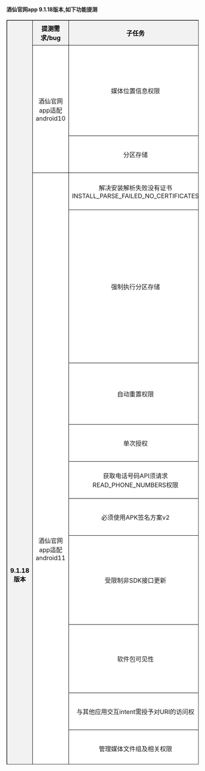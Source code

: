 

 <h4> 酒仙官网app 9.1.18版本,如下功能提测 </h4> 

<head>
    <meta charset="utf-8">
    <meta name="viewport" content="width=device-width, initial-scale=1.0">
    <style>
      table {
        border-collapse: collapse; /* 合并边框 */
        width: 100%;
      }
      th, td {
        border: 1px solid black; /* 添加边框 */
        padding: 8px; /* 添加内边距 */
        text-align: center; /* 居中对齐 */
      }
      th {
        background-color: #f2f2f2; /* 设置背景颜色 */
        color: #000; /* 设置字体颜色 */
      }
    </style>
</head>
<table style="background-color:#ffffff; table-layout:automatic;" border="1" cellpadding="0" cellspacing="0" width="100%" height="50%">
    <tr>
      <th bgcolor="#FFFFFF" rowspan="22" align="left">9.1.18版本</th>
    </tr>
      	<tr>
    	    	<th bgcolor=#FFFFFF >提测需求/bug</th>
          <th bgcolor=#FFFFFF >子任务</th>
    	    	<th bgcolor=#FFFFFF >描述</th>
    	    	<th bgcolor=#FFFFFF >变更影响范围</th>
    	    	<th bgcolor=#FFFFFF >开发</th>
    	    	<th bgcolor=#FFFFFF >产品</th>
    	    	<th bgcolor=#FFFFFF >测试</th>
    	    	<th bgcolor=#FFFFFF >完成</th>
    	    	<th bgcolor=#FFFFFF >自测</th>
    	    	<th bgcolor=#FFFFFF >编号</th>
    	    	<th bgcolor=#FFFFFF >提测时间</th>
    	    	<th bgcolor=#FFFFFF >提测分支</th>
      	</tr>
   <tr>
          <td bgcolor=#FFFFFF rowspan=3 align=left translate=子任务>酒仙官网app适配android10</td>
   </tr>
   <tr>
          <td bgcolor=#FFFFFF rowspan=1 colspan=1 align=left translate=子任务>媒体位置信息权限</td> 
          <td bgcolor=#FFFFFF width=225px translate=描述>
<p>如果您的应用以 Android 10（API 级别 29）或更高版本为目标平台，</p>
<p>且需要从照片中检索未编辑的 EXIF
元数据，您则需要在应用的清单中声明</p>
<p>ACCESS_MEDIA_LOCATIONACCESS_MEDIA_LOCATION</p>
<p>权限，然后在运行时请求此权限</p>
          </td>
          <td bgcolor=#FFFFFF width=225px translate=变更影响范围>
<p>拍酒标旋转图像</p>
          </td>
          <td bgcolor=#FFFFFF translate=开发>付玉光</td>
          <td bgcolor=#FFFFFF translate=产品>周立新</td>
          <td bgcolor=#FFFFFF translate=测试></td>
          <td bgcolor=#FFFFFF translate=完成>ok</td>
          <td bgcolor=#FFFFFF translate=自测>ok</td>
          <td bgcolor=#FFFFFF translate=编号>2023-11-07/17-17-26</td>
          <td bgcolor=#FFFFFF translate=提测时间>2023-11-08/16:24:16</td>
          <td bgcolor=#FFFFFF translate=提测分支>feature/feature_preRelease_9.1.18</td>
   </tr>
   <tr>
          <td bgcolor=#FFFFFF rowspan=1 colspan=1 align=left translate=子任务>分区存储</td> 
          <td bgcolor=#FFFFFF translate=描述>
          </td>
          <td bgcolor=#FFFFFF translate=变更影响范围>
          </td>
          <td bgcolor=#FFFFFF translate=开发>付玉光</td>
          <td bgcolor=#FFFFFF translate=产品>周立新</td>
          <td bgcolor=#FFFFFF translate=测试></td>
          <td bgcolor=#FFFFFF translate=完成>ok</td>
          <td bgcolor=#FFFFFF translate=自测>ok</td>
          <td bgcolor=#FFFFFF translate=编号>2023-11-08/09-10-43</td>
          <td bgcolor=#FFFFFF translate=提测时间>2023-11-08/16:24:01</td>
          <td bgcolor=#FFFFFF translate=提测分支>feature/feature_preRelease_9.1.18</td>
   </tr>
   <tr>
          <td bgcolor=#FFFFFF rowspan=13 align=left translate=子任务>酒仙官网app适配android11</td>
   </tr>
   <tr>
          <td bgcolor=#FFFFFF rowspan=1 colspan=1 align=left translate=子任务>解决安装解析失败没有证书INSTALL_PARSE_FAILED_NO_CERTIFICATES</td> 
          <td bgcolor=#FFFFFF translate=描述>
          </td>
          <td bgcolor=#FFFFFF translate=变更影响范围>
          </td>
          <td bgcolor=#FFFFFF translate=开发>付玉光</td>
          <td bgcolor=#FFFFFF translate=产品>周立新</td>
          <td bgcolor=#FFFFFF translate=测试></td>
          <td bgcolor=#FFFFFF translate=完成>ok</td>
          <td bgcolor=#FFFFFF translate=自测>ok</td>
          <td bgcolor=#FFFFFF translate=编号>2023-10-31/17-01-58</td>
          <td bgcolor=#FFFFFF translate=提测时间>2023-11-08/16:25:04</td>
          <td bgcolor=#FFFFFF translate=提测分支>feature/feature_preRelease_9.1.18</td>
   </tr>
   <tr>
          <td bgcolor=#FFFFFF rowspan=1 colspan=1 align=left translate=子任务>强制执行分区存储</td> 
          <td bgcolor=#FFFFFF width=225px translate=描述>
<p>读写权限将失效，</p>
<p>使用直接文件路径和原生库访问文件，</p>
<p>此类应用只能访问外部存储空间上的应用专属目录，</p>
<p>以及本应用所创建的特定类型的媒体文件</p>
          </td>
          <td bgcolor=#FFFFFF width=225px translate=变更影响范围>
<p>1.app下载安装目录更换</p>
<p>2.头像存储位置变更</p>
<p>3.意见反馈选取并上传图片</p>
<p>4.评价晒单选取并上传图片</p>
<p>5.所有往sd卡上存数据的操作</p>
<p>6.图库选取图片</p>
<p>7.第3方库往sd卡写数据的情况，</p>
<p>但经测试具有读写权限时也可正常往sd卡中读写图片数据</p>
          </td>
          <td bgcolor=#FFFFFF translate=开发>付玉光</td>
          <td bgcolor=#FFFFFF translate=产品>周立新</td>
          <td bgcolor=#FFFFFF translate=测试></td>
          <td bgcolor=#FFFFFF translate=完成>ok</td>
          <td bgcolor=#FFFFFF translate=自测>ok</td>
          <td bgcolor=#FFFFFF translate=编号>2023-11-01/14-28-36</td>
          <td bgcolor=#FFFFFF translate=提测时间>2023-11-08/16:24:53</td>
          <td bgcolor=#FFFFFF translate=提测分支>feature/feature_preRelease_9.1.18</td>
   </tr>
   <tr>
          <td bgcolor=#FFFFFF rowspan=1 colspan=1 align=left translate=子任务>自动重置权限</td> 
          <td bgcolor=#FFFFFF width=225px translate=描述>
<p>如果应用以 Android 11 或更高版本为目标平台并且数月未使用，</p>
<p>系统会通过自动重置用户已授予应用的运行时敏感权限来保护用户数据。</p>
          </td>
          <td bgcolor=#FFFFFF width=225px translate=变更影响范围>
</td>
          <td bgcolor=#FFFFFF translate=开发>付玉光</td>
          <td bgcolor=#FFFFFF translate=产品>周立新</td>
          <td bgcolor=#FFFFFF translate=测试></td>
          <td bgcolor=#FFFFFF translate=完成>ok</td>
          <td bgcolor=#FFFFFF translate=自测>ok</td>
          <td bgcolor=#FFFFFF translate=编号>2023-11-03/17-07-48</td>
          <td bgcolor=#FFFFFF translate=提测时间>2023-11-08/16:27:14</td>
          <td bgcolor=#FFFFFF translate=提测分支>feature/feature_preRelease_9.1.18</td>
   </tr>
   <tr>
          <td bgcolor=#FFFFFF rowspan=1 colspan=1 align=left translate=子任务>单次授权</td> 
          <td bgcolor=#FFFFFF translate=描述>
          </td>
          <td bgcolor=#FFFFFF translate=变更影响范围>
          </td>
          <td bgcolor=#FFFFFF translate=开发>付玉光</td>
          <td bgcolor=#FFFFFF translate=产品>周立新</td>
          <td bgcolor=#FFFFFF translate=测试></td>
          <td bgcolor=#FFFFFF translate=完成>ok</td>
          <td bgcolor=#FFFFFF translate=自测>ok</td>
          <td bgcolor=#FFFFFF translate=编号>2023-11-03/17-10-18</td>
          <td bgcolor=#FFFFFF translate=提测时间>2023-11-08/16:27:14</td>
          <td bgcolor=#FFFFFF translate=提测分支>feature/feature_preRelease_9.1.18</td>
   </tr>
   <tr>
          <td bgcolor=#FFFFFF rowspan=1 colspan=1 align=left translate=子任务>获取电话号码API须请求READ_PHONE_NUMBERS权限</td> 
          <td bgcolor=#FFFFFF translate=描述>
          </td>
          <td bgcolor=#FFFFFF translate=变更影响范围>
          </td>
          <td bgcolor=#FFFFFF translate=开发>付玉光</td>
          <td bgcolor=#FFFFFF translate=产品>周立新</td>
          <td bgcolor=#FFFFFF translate=测试></td>
          <td bgcolor=#FFFFFF translate=完成>ok</td>
          <td bgcolor=#FFFFFF translate=自测>ok</td>
          <td bgcolor=#FFFFFF translate=编号>2023-11-03/17-16-53</td>
          <td bgcolor=#FFFFFF translate=提测时间>2023-11-08/16:26:02</td>
          <td bgcolor=#FFFFFF translate=提测分支>feature/feature_preRelease_9.1.18</td>
   </tr>
   <tr>
          <td bgcolor=#FFFFFF rowspan=1 colspan=1 align=left translate=子任务>必须使用APK签名方案v2</td> 
          <td bgcolor=#FFFFFF translate=描述>
          </td>
          <td bgcolor=#FFFFFF translate=变更影响范围>
          </td>
          <td bgcolor=#FFFFFF translate=开发>付玉光</td>
          <td bgcolor=#FFFFFF translate=产品>周立新</td>
          <td bgcolor=#FFFFFF translate=测试></td>
          <td bgcolor=#FFFFFF translate=完成>ok</td>
          <td bgcolor=#FFFFFF translate=自测>ok</td>
          <td bgcolor=#FFFFFF translate=编号>2023-11-03/17-33-19</td>
          <td bgcolor=#FFFFFF translate=提测时间>2023-11-08/16:26:37</td>
          <td bgcolor=#FFFFFF translate=提测分支>feature/feature_preRelease_9.1.18</td>
   </tr>
   <tr>
          <td bgcolor=#FFFFFF rowspan=1 colspan=1 align=left translate=子任务>受限制非SDK接口更新</td> 
          <td bgcolor=#FFFFFF width=225px translate=描述>
<p>已使用veridex工具检测，</p>
<p>该工具无法检测到通过JNI实现的调用。</p>
<p>它只能检测到一部分通过反射实现的调用。</p>
<p>它对非活动代码路径的分析仅限于 API 级别的检查。</p>
<p>它只能在支持 SSE4.2 和 POPCNT 指令的机器上运行。</p>
          </td>
          <td bgcolor=#FFFFFF width=225px translate=变更影响范围>
<p>项目中的反射方法</p>
          </td>
          <td bgcolor=#FFFFFF translate=开发>付玉光</td>
          <td bgcolor=#FFFFFF translate=产品>周立新</td>
          <td bgcolor=#FFFFFF translate=测试></td>
          <td bgcolor=#FFFFFF translate=完成>ok</td>
          <td bgcolor=#FFFFFF translate=自测>ok</td>
          <td bgcolor=#FFFFFF translate=编号>2023-11-03/17-46-12</td>
          <td bgcolor=#FFFFFF translate=提测时间>2023-11-08/16:27:04</td>
          <td bgcolor=#FFFFFF translate=提测分支>feature/feature_preRelease_9.1.18</td>
   </tr>
   <tr>
          <td bgcolor=#FFFFFF rowspan=1 colspan=1 align=left translate=子任务>软件包可见性</td> 
          <td bgcolor=#FFFFFF width=225px translate=描述>
<p>Android 11
更改了应用查询用户已在设备上安装的其他应用以及与之交互的方式</p>
          </td>
          <td bgcolor=#FFFFFF width=225px translate=变更影响范围>
<div class="sourceCode" id="cb1"><pre
class="sourceCode tex"><code class="sourceCode latex"><span id="cb1-1"><a href="#cb1-1" aria-hidden="true" tabindex="-1"></a>项目中调用getInstalledApplications() 和</span>
<span id="cb1-2"><a href="#cb1-2" aria-hidden="true" tabindex="-1"></a>getInstalledPackages()的方法会受到影响，</span>
<span id="cb1-3"><a href="#cb1-3" aria-hidden="true" tabindex="-1"></a>请测试支付宝支付功能是否能正常使用</span></code></pre></div>
          </td>
          <td bgcolor=#FFFFFF translate=开发>付玉光</td>
          <td bgcolor=#FFFFFF translate=产品>周立新</td>
          <td bgcolor=#FFFFFF translate=测试></td>
          <td bgcolor=#FFFFFF translate=完成>ok</td>
          <td bgcolor=#FFFFFF translate=自测>ok</td>
          <td bgcolor=#FFFFFF translate=编号>2023-11-03/17-47-26</td>
          <td bgcolor=#FFFFFF translate=提测时间>2023-11-08/16:27:14</td>
          <td bgcolor=#FFFFFF translate=提测分支>feature/feature_preRelease_9.1.18</td>
   </tr>
   <tr>
          <td bgcolor=#FFFFFF rowspan=1 colspan=1 align=left translate=子任务>与其他应用交互intent需授予对URI的访问权</td> 
          <td bgcolor=#FFFFFF width=225px translate=描述>
</td>
          <td bgcolor=#FFFFFF width=225px translate=变更影响范围>
<p>修复从相册选取照片崩溃问题</p>
          </td>
          <td bgcolor=#FFFFFF translate=开发>付玉光</td>
          <td bgcolor=#FFFFFF translate=产品>周立新</td>
          <td bgcolor=#FFFFFF translate=测试></td>
          <td bgcolor=#FFFFFF translate=完成>ok</td>
          <td bgcolor=#FFFFFF translate=自测>ok</td>
          <td bgcolor=#FFFFFF translate=编号>2023-11-03/17-53-06</td>
          <td bgcolor=#FFFFFF translate=提测时间>2023-11-09/15:16:28</td>
          <td bgcolor=#FFFFFF translate=提测分支>feature/feature_preRelease_9.1.18</td>
   </tr>
   <tr>
          <td bgcolor=#FFFFFF rowspan=1 colspan=1 align=left translate=子任务>管理媒体文件组及相关权限</td> 
          <td bgcolor=#FFFFFF translate=描述>
          </td>
          <td bgcolor=#FFFFFF translate=变更影响范围>
          </td>
          <td bgcolor=#FFFFFF translate=开发>付玉光</td>
          <td bgcolor=#FFFFFF translate=产品>周立新</td>
          <td bgcolor=#FFFFFF translate=测试></td>
          <td bgcolor=#FFFFFF translate=完成>ok</td>
          <td bgcolor=#FFFFFF translate=自测>ok</td>
          <td bgcolor=#FFFFFF translate=编号>2023-11-07/09-33-50</td>
          <td bgcolor=#FFFFFF translate=提测时间>2023-11-08/16:27:14</td>
          <td bgcolor=#FFFFFF translate=提测分支>feature/feature_preRelease_9.1.18</td>
   </tr>
   <tr>
          <td bgcolor=#FFFFFF rowspan=1 colspan=1 align=left translate=子任务>apk下载目录变更升级后删除对应的app安装包优化存储空间</td> 
          <td bgcolor=#FFFFFF width=225px translate=描述>
<p>apk下载目录变更升级后删除对应的app安装包优化存储空间</p>
          </td>
          <td bgcolor=#FFFFFF width=225px translate=变更影响范围>
<p>升级完app后，下次启动app后看应用数据包是否减小</p>
          </td>
          <td bgcolor=#FFFFFF translate=开发>付玉光</td>
          <td bgcolor=#FFFFFF translate=产品>周立新</td>
          <td bgcolor=#FFFFFF translate=测试></td>
          <td bgcolor=#FFFFFF translate=完成>ok</td>
          <td bgcolor=#FFFFFF translate=自测>ok</td>
          <td bgcolor=#FFFFFF translate=编号>2023-11-08/18-43-11</td>
          <td bgcolor=#FFFFFF translate=提测时间>2023-11-08/16:27:14</td>
          <td bgcolor=#FFFFFF translate=提测分支>feature/feature_preRelease_9.1.18</td>
   </tr>
   <tr>
          <td bgcolor=#FFFFFF rowspan=1 colspan=1 align=left translate=子任务>已安装APK的resources.arsc未压缩存储并在4字节边界上对齐</td> 
          <td bgcolor=#FFFFFF width=225px translate=描述>
<p>如果以 Android 11（API 级别
30）或更高版本为目标平台的应用包含压缩的resources.arsc文件
或者如果此文件未按4字节边界对齐，应用将无法安装。
如果存在其中任意一种情况，系统将无法对此文件进行内存映射。
无法进行内存映射的资源表必须读入RAM中的缓冲区，从而给系统造成不必要的内存压力，并大大增加设备的
RAM 使用量。</p>
          </td>
          <td bgcolor=#FFFFFF width=225px translate=变更影响范围>
<div class="sourceCode" id="cb1"><pre
class="sourceCode java"><code class="sourceCode java"><span id="cb1-1"><a href="#cb1-1" aria-hidden="true" tabindex="-1"></a>安装到 安卓 <span class="dv">11</span><span class="op">+</span> <span class="op">(</span>API 级别 <span class="dv">30</span><span class="op">)</span> 机子未 <span class="dv">4</span> 字节对齐 或者 resources<span class="op">.</span><span class="fu">arsc</span> 被压缩了</span>
<span id="cb1-2"><a href="#cb1-2" aria-hidden="true" tabindex="-1"></a>报错<span class="op">:</span> adb<span class="op">:</span> failed to install xxx<span class="op">.</span><span class="fu">apk</span><span class="op">:</span></span>
<span id="cb1-3"><a href="#cb1-3" aria-hidden="true" tabindex="-1"></a>Failure <span class="op">[-</span><span class="dv">124</span><span class="op">:</span> Failed parse during installPackageLI<span class="op">:</span> Targeting R<span class="op">+</span> <span class="op">(</span>version <span class="dv">30</span> and above<span class="op">)</span></span>
<span id="cb1-4"><a href="#cb1-4" aria-hidden="true" tabindex="-1"></a>requires the resources<span class="op">.</span><span class="fu">arsc</span> of installed APKs to be stored uncompressed</span>
<span id="cb1-5"><a href="#cb1-5" aria-hidden="true" tabindex="-1"></a>and aligned on a <span class="dv">4</span><span class="op">-</span><span class="dt">byte</span> boundary<span class="op">]</span></span></code></pre></div>
          </td>
          <td bgcolor=#FFFFFF translate=开发>付玉光</td>
          <td bgcolor=#FFFFFF translate=产品>周立新</td>
          <td bgcolor=#FFFFFF translate=测试>赵亚彬</td>
          <td bgcolor=#FFFFFF translate=完成>ok</td>
          <td bgcolor=#FFFFFF translate=自测>ok</td>
          <td bgcolor=#FFFFFF translate=编号>2023-11-10/17-14-47</td>
          <td bgcolor=#FFFFFF translate=提测时间>2023-11-13/11:26:58</td>
          <td bgcolor=#FFFFFF translate=提测分支>feature/feature_preRelease_9.1.18</td>
   </tr>
   <tr>
          <td bgcolor=#FFFFFF rowspan=1 colspan=2 align=left translate=子任务>android在拼团的二级商品详情页面返回列表页_页面会自动刷新</td> 
          <td bgcolor=#FFFFFF translate=描述>
          </td>
          <td bgcolor=#FFFFFF translate=变更影响范围>
          </td>
          <td bgcolor=#FFFFFF translate=开发>付玉光</td>
          <td bgcolor=#FFFFFF translate=产品>周立新</td>
          <td bgcolor=#FFFFFF translate=测试>赵亚彬</td>
          <td bgcolor=#FFFFFF translate=完成>ok</td>
          <td bgcolor=#FFFFFF translate=自测>ok</td>
          <td bgcolor=#FFFFFF translate=编号>2023-11-02/17-31-37</td>
          <td bgcolor=#FFFFFF translate=提测时间>2023-11-08/16:37:56</td>
          <td bgcolor=#FFFFFF translate=提测分支>feature/feature_preRelease_9.1.18</td>
   </tr>
   <tr>
          <td bgcolor=#FFFFFF rowspan=1 colspan=2 align=left translate=子任务>腾讯乐固支持在模拟器上运行</td> 
          <td bgcolor=#FFFFFF translate=描述>
          </td>
          <td bgcolor=#FFFFFF translate=变更影响范围>
          </td>
          <td bgcolor=#FFFFFF translate=开发>付玉光</td>
          <td bgcolor=#FFFFFF translate=产品>周立新</td>
          <td bgcolor=#FFFFFF translate=测试></td>
          <td bgcolor=#FFFFFF translate=完成>ok</td>
          <td bgcolor=#FFFFFF translate=自测>ok</td>
          <td bgcolor=#FFFFFF translate=编号>2023-11-08/14-41-15</td>
          <td bgcolor=#FFFFFF translate=提测时间>2023-11-11/17:12:33</td>
          <td bgcolor=#FFFFFF translate=提测分支>feature/feature_preRelease_9.1.18</td>
   </tr>
   <tr>
          <td bgcolor=#FFFFFF rowspan=1 colspan=2 align=left translate=子任务>双12更换icon</td> 
          <td bgcolor=#FFFFFF translate=描述>
          </td>
          <td bgcolor=#FFFFFF translate=变更影响范围>
          </td>
          <td bgcolor=#FFFFFF translate=开发>付玉光</td>
          <td bgcolor=#FFFFFF translate=产品>周立新</td>
          <td bgcolor=#FFFFFF translate=测试></td>
          <td bgcolor=#FFFFFF translate=完成>ok</td>
          <td bgcolor=#FFFFFF translate=自测>ok</td>
          <td bgcolor=#FFFFFF translate=编号>2023-11-21/09-53-01</td>
          <td bgcolor=#FFFFFF translate=提测时间>2023-11-30/11:58:45</td>
          <td bgcolor=#FFFFFF translate=提测分支>feature/feature_preRelease_9.1.18</td>
   </tr>
   <tr>
          <td bgcolor=#FFFFFF rowspan=1 colspan=2 align=left translate=子任务>应用不得绕过审核机制进行自动更新</td> 
          <td bgcolor=#FFFFFF width=225px translate=描述>
<p><a
href="https://developer.huawei.com/consumer/cn/doc/app/50104-03">3.
应用功能-应用审核指南-审核政策-应用市场政策中心 | 华为开发者联盟</a></p>
<p>3.10 应用不得绕过审核机制进行自动更新
(应使用华为应用市场下载可执行应用更新的组件)；不得从其他来源下载、安装或执行会修改、替换或更新应用本身特性或功能的代码。</p>
<p>示例：</p>
<p><img src="https://alliance-communityfile-drcn.dbankcdn.com/FileServer/getFile/cmtyPub/011/111/111/0000000000011111111.20220620152244.44189320534696355637455956718601:50001231000000:2800:C93F7CBA70E7DAD6EF16A5F728BDD63AA1BBC0863DDDF0FA4AC1BA5ED526B5E6.gif?needInitFileName=true?needInitFileName=true" alt="img" style="zoom:33%;" /></p>
          </td>
          <td bgcolor=#FFFFFF width=225px translate=变更影响范围>
<p>app下载更新流程</p>
<p>华为渠道收到更新提示后只提醒用户3次，</p>
<p>3次过后不在提示 只修改华为渠道，</p>
<p>其他渠道不变</p>
          </td>
          <td bgcolor=#FFFFFF translate=开发>付玉光</td>
          <td bgcolor=#FFFFFF translate=产品>孔宁宁</td>
          <td bgcolor=#FFFFFF translate=测试></td>
          <td bgcolor=#FFFFFF translate=完成>ok</td>
          <td bgcolor=#FFFFFF translate=自测>ok</td>
          <td bgcolor=#FFFFFF translate=编号>2023-11-30/11-56-29</td>
          <td bgcolor=#FFFFFF translate=提测时间>2023-12-01/10:48:25</td>
          <td bgcolor=#FFFFFF translate=提测分支>feature/feature_preRelease_9.1.18</td>
   </tr>
</table>
